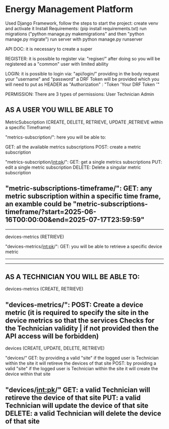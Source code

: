 # Energy Management Platform
Used Django Framework, follow the steps to start the project:
create venv and activate it
Install Requirements: (pip install requirements.txt)
run migrations ("python manage.py makemigrations" and then "python manage.py migrate")
run server with python manage.py runserver


API DOC:
it is necessary to create a super


REGISTER:
it is possible to register via:
"regiser/"
after doing so you will be registered as a "common" user with limited ability

LOGIN:
it is possible to login via:
"api/login/"
providing in the body request your "username" and "password"
a DRF Token	 will be provided which you will need to put as HEADER as "Authorization" : "Token 'Your DRF Token	'"

PERMISSION:
There are 3 types of permissions:
User
Technician
Admin

AS A USER YOU WILL BE ABLE TO
-------------------------------------------------------------------------------------
MetricSubscription   (CREATE, DELETE, RETRIEVE, UPDATE ,RETRIEVE within a specific Timeframe)

"metrics-subscription/": here you will be able to:

GET: all the available metrics subscriptions
POST: create a metric subscription

"metrics-subscription/<int:pk>/":
GET: get a single metrics subscriptions
PUT: edit a single metric subscription
DELETE: Delete a singular metric subscription

"metric-subscriptions-timeframe/":
GET: any metric subscription within a specific time frame, an examble could be "metric-subscriptions-timeframe/?start=2025-06-16T00:00:00&end=2025-07-17T23:59:59"
-----------------------------------------------------------------------------------
-----------------------------------------------------------------------------------
devices-metrics (RETRIEVE)

"devices-metrics/<int:pk>/":
GET: you will be able to retrieve a specific device metric

-----------------------------------------------------------------------------------
-----------------------------------------------------------------------------------



AS A TECHNICIAN YOU WILL BE ABLE TO:
-----------------------------------------------------------------------------------
devices-metrics (CREATE, RETRIEVE)

"devices-metrics/":
POST: Create a device metric (it is required to specify the site in the device metrics so that the services Checks for the Technician validity | if not provided then the API access will be forbidden)
-----------------------------------------------------------------------------------
 devices (CREATE, UPDATE, DELETE, RETRIEVE)

"devices/"
GET: by providing a valid "site" if the logged user is  Technician within the site it will retireve the devices of that site
POST: by providing a valid "site" if the logged user is  Technician within the site it will create the device within that site

"devices/<int:pk>/"
GET: a valid Technician will retireve the device of that site
PUT: a valid Technician will update the device of that site
DELETE: a valid Technician will delete the device of that site
-----------------------------------------------------------------------------------






























